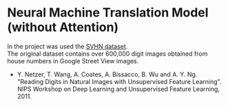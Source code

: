 <h1>
	Neural Machine Translation Model (without Attention)
</h1>

In the project was used  the [SVHN dataset](http://ufldl.stanford.edu/housenumbers/).   
The original dataset contains over 600,000 digit images obtained from house numbers in Google Street View images.

* Y. Netzer, T. Wang, A. Coates, A. Bissacco, B. Wu and A. Y. Ng. "Reading Digits in Natural Images with Unsupervised Feature Learning". NIPS Workshop on Deep Learning and Unsupervised Feature Learning, 2011.




